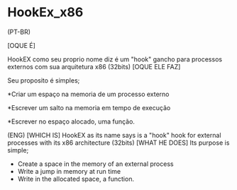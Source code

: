 # HookEx_x86

(PT-BR)

[OQUE É]


HookEX como seu proprio nome diz é um "hook" gancho para processos externos com sua arquitetura x86 (32bits)
[OQUE ELE FAZ]


Seu proposito é simples;

*Criar um espaço na memoria de um processo externo

*Escrever um salto na memoria em tempo de execução

*Escrever no espaço alocado, uma função.

(ENG)
[WHICH IS]
HookEX as its name says is a "hook" hook for external processes with its x86 architecture (32bits)
[WHAT HE DOES]
Its purpose is simple;
* Create a space in the memory of an external process
* Write a jump in memory at run time
* Write in the allocated space, a function.
